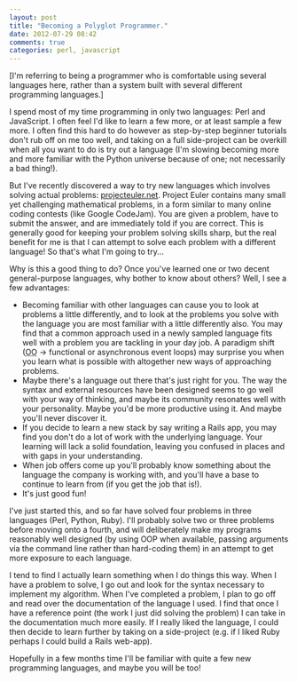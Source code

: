 ```yaml
---
layout: post
title: "Becoming a Polyglot Programmer."
date: 2012-07-29 08:42
comments: true
categories: perl, javascript
---
```


[I'm referring to being a programmer who is comfortable using several languages here, rather than a system built with several different programming languages.]

<!-- more -->

I spend most of my time programming in only two languages: Perl and JavaScript. I often feel I'd like to learn a few more, or at least sample a few more. I often find this hard to do however as step-by-step beginner tutorials don't rub off on me too well, and taking on a full side-project can be overkill when all you want to do is try out a language (I'm slowing becoming more and more familiar with the Python universe because of one; not necessarily a bad thing!).

But I've recently discovered a way to try new languages which involves solving actual problems: [projecteuler.net](http://projecteuler.net). Project Euler contains many small yet challenging mathematical problems, in a form similar to many online coding contests (like Google CodeJam). You are given a problem, have to submit the answer, and are immediately told if you are correct. This is generally good for keeping your problem solving skills sharp, but the real benefit for me is that I can attempt to solve each problem with a different language! So that's what I'm going to try...

Why is this a good thing to do? Once you've learned one or two decent general-purpose languages, why bother to know about others? Well, I see a few advantages:

*   Becoming familiar with other languages can cause you to look at problems a little differently, and to look at the problems you solve with the language you are most familiar with a little differently also. You may find that a common approach used in a newly sampled language fits well with a problem you are tackling in your day job. A paradigm shift (<abbr title="Object Oriented">OO</abbr> -> functional or asynchronous event loops) may surprise you when you learn what is possible with altogether new ways of approaching problems.
*   Maybe there's a language out there that's just right for you. The way the syntax and external resources have been designed seems to go well with your way of thinking, and maybe its community resonates well with your personality. Maybe you'd be more productive using it. And maybe you'll never discover it.
*   If you decide to learn a new stack by say writing a Rails app, you may find you don't do a lot of work with the underlying language. Your learning will lack a solid foundation, leaving you confused in places and with gaps in your understanding.
*   When job offers come up you'll probably know something about the language the company is working with, and you'll have a base to continue to learn from (if you get the job that is!).
*   It's just good fun!

I've just started this, and so far have solved four problems in three languages (Perl, Python, Ruby). I'll probably solve two or three problems before moving onto a fourth, and will deliberately make my programs reasonably well designed (by using OOP when available, passing arguments via the command line rather than hard-coding them) in an attempt to get more exposure to each language.

I tend to find I actually learn something when I do things this way. When I have a problem to solve, I go out and look for the syntax necessary to implement my algorithm. When I've completed a problem, I plan to go off and read over the documentation of the language I used. I find that once I have a reference point (the work I just did solving the problem) I can take in the documentation much more easily. If I really liked the language, I could then decide to learn further by taking on a side-project (e.g. if I liked Ruby perhaps I could build a Rails web-app).

Hopefully in a few months time I'll be familiar with quite a few new programming languages, and maybe you will be too!
